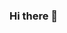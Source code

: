 ### Hi there 👋

<!--
**Pedro-Donizete/Pedro-Donizete** is a ✨ _special_ ✨ repository because its `README.md` (this file) appears on your GitHub profile.

Here are some ideas to get you started:

- 🔭 I’m currently working on Sptech
- 🌱 I’m currently learning JS
- 👯 I’m looking to collaborate on everything
- 🤔 I’m looking for help with ...
- 💬 Ask me about ...
- 📫 How to reach me: Whatsapp
- 😄 Pronouns: Ele/Dele
- ⚡ Fun fact: Gosto muito de treinar
-->
